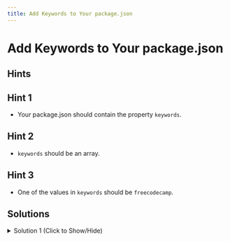 ```yaml
---
title: Add Keywords to Your package.json
---
```

# Add Keywords to Your package.json

## Hints

## Hint 1
* Your package.json should contain the property `keywords`.

## Hint 2
* `keywords` should be an array.

## Hint 3
* One of the values in `keywords` should be `freecodecamp`.

## Solutions
<details><summary>Solution 1 (Click to Show/Hide)</summary>

```json

"keywords": [ "freecodecamp", "microservice", "guide" ]
```

</details>